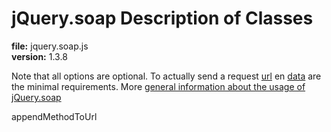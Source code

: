 jQuery.soap Description of Classes
==================================
**file:** jquery.soap.js  
**version:** 1.3.8

Note that all options are optional. To actually send a request [url](#url) en [data](#data) are the minimal requirements. More [general information about the usage of jQuery.soap](README.md)

appendMethodToUrl